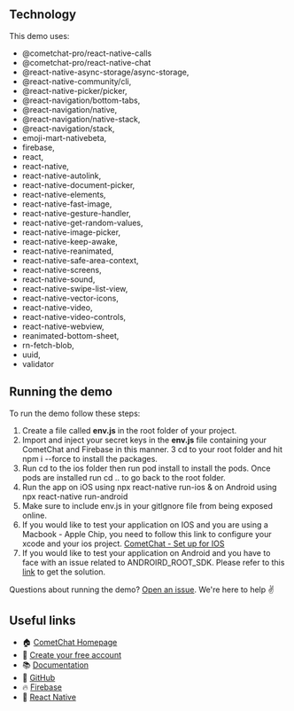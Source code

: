 
## Technology

This demo uses:

- @cometchat-pro/react-native-calls
- @cometchat-pro/react-native-chat
- @react-native-async-storage/async-storage,
- @react-native-community/cli,
- @react-native-picker/picker,
- @react-navigation/bottom-tabs,
- @react-navigation/native,
- @react-navigation/native-stack,
- @react-navigation/stack,
- emoji-mart-nativebeta,
- firebase,
- react,
- react-native,
- react-native-autolink,
- react-native-document-picker,
- react-native-elements,
- react-native-fast-image,
- react-native-gesture-handler,
- react-native-get-random-values,
- react-native-image-picker,
- react-native-keep-awake,
- react-native-reanimated,
- react-native-safe-area-context,
- react-native-screens,
- react-native-sound,
- react-native-swipe-list-view,
- react-native-vector-icons,
- react-native-video,
- react-native-video-controls,
- react-native-webview,
- reanimated-bottom-sheet,
- rn-fetch-blob,
- uuid,
- validator

## Running the demo

To run the demo follow these steps:
1. Create a file called **env.js** in the root folder of your project.
2. Import and inject your secret keys in the **env.js** file containing your CometChat and Firebase in this manner.
3 cd to your root folder and hit npm i --force to install the packages.
4. Run cd to the ios folder then run pod install to install the pods. Once pods are installed run cd .. to go back to the root folder.
5. Run the app on iOS using npx react-native run-ios & on Android using npx react-native run-android
6. Make sure to include env.js in your gitIgnore file from being exposed online.
7. If you would like to test your application on IOS and you are using a Macbook - Apple Chip, you need to follow this link to configure your xcode and your ios project. [CometChat - Set up for IOS](https://prodocs.cometchat.com/docs/ios-setup)
8. If you would like to test your application on Android and you have to face with an issue related to ANDROIRD_ROOT_SDK. Please refer to this [link](https://stackoverflow.com/questions/27620262/sdk-location-not-found-define-location-with-sdk-dir-in-the-local-properties-fil) to get the solution.

Questions about running the demo? [Open an issue](https://github.com/hieptl/react-native-gifted-chat-app/issues). We're here to help ✌️

## Useful links

- 🏠 [CometChat Homepage](https://app.cometchat.com/signup)
- 🚀 [Create your free account](https://app.cometchat.com/apps)
- 📚 [Documentation](https://www.cometchat.com/docs/home/welcome)
- 👾 [GitHub](https://www.github.com/cometchat-pro)
- 🔥 [Firebase](https://console.firebase.google.com)
- 🔷 [React Native](https://reactnative.dev)
